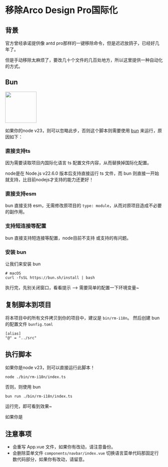 # 移除Arco Design Pro国际化

## 背景
官方曾经承诺提供像 antd pro那样的一键移除命令，但是迟迟放鸽子，已经好几年了。

但是手动移除太麻烦了，要改几十个文件的几百处地方，所以这里提供一种自动化的方式。


## Bun


<img src="https://img.dingshaohua.com/book-fe/202412152326535.svg" width="100"/>

如果你的node v23，则可以忽略此步，否则这个脚本则需要使用 [bun](https://bun.sh) 来运行，原因如下：

### 直接支持ts
因为需要读取项目内国际化语言 ts 配置文件内容，从而替换掉国际化配置。

node是在 Node.js v22.6.0 版本后支持直接运行 ts 文件，而 bun 则直接一开始就支持，比目前nodejs才支持的能力还更好！

### 直接支持esm
bun 直接支持 esm，无需修改原项目的 `type: module`，从而对原项目造成不必要的副作用。

### 支持短连接等配置
bun 直接支持短连接等配置，node目前不支持 或支持的有问题。

### 安装 bun 
让我们来安装 bun 
```shell
# macOS
curl -fsSL https://bun.sh/install | bash
```

执行完，先别关闭窗口，看看提示 --> 需要简单的配置一下环境变量~



## 复制脚本到项目
将本项目中的所有文件拷贝到你的项目中，建议是 `bin/rm-i18n`。
然后创建 bun 的配置文件 `bunfig.toml` 
``` 
[alias]
"@" = "../src"
```

## 执行脚本
如果你是node v23，则可以直接运行此脚本！
```shell
node ./bin/rm-i18n/index.ts
```

否则，则使用 bun
```
bun run ./bin/rm-i18n/index.ts
```
运行完，即可看到效果~

如果你是


## 注意事项
* 会重写 App.vue 文件，如果你有改动，请注意备份。
* 会删除菜单文件 `components/navbar/index.vue` 切换语言菜单代码那固定行数代码部分，如果你有改动，请留意。
